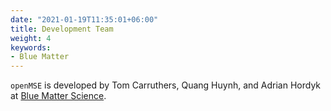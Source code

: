 ```yaml
---
date: "2021-01-19T11:35:01+06:00"
title: Development Team
weight: 4
keywords: 
- Blue Matter
---
```


`openMSE` is developed by Tom Carruthers, Quang Huynh, and Adrian Hordyk at [Blue Matter Science](https://www.bluematterscience.com/). 
